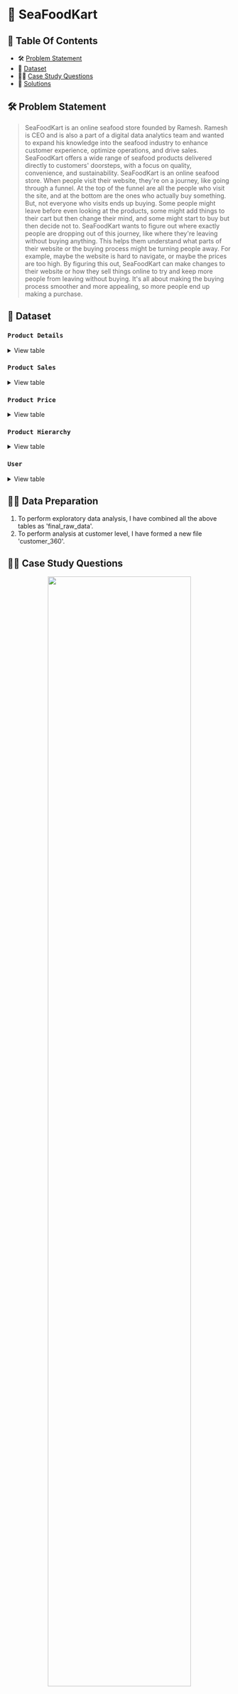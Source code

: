 # 🌲 SeaFoodKart 

## 📕 Table Of Contents
  - 🛠️ [Problem Statement](#problem-statement)
  - 📂 [Dataset](#dataset)
  - 🧙‍♂️ [Case Study Questions](#case-study-questions)
  -  🚀 [Solutions](#-solutions)

## 🛠️ Problem Statement

>SeaFoodKart is an online seafood store founded by Ramesh. Ramesh is CEO and is also a part of a digital data analytics team and wanted to expand his knowledge into the seafood industry to enhance customer experience, optimize operations, and drive sales. 
SeaFoodKart  offers a wide range of seafood products delivered directly to customers' doorsteps, with a focus on quality, convenience, and sustainability. 
SeaFoodKart is an online seafood store. When people visit their website, they're on a journey, like going through a funnel. At the top of the funnel are all the people who visit the site, and at the bottom are the ones who actually buy something. 
But, not everyone who visits ends up buying. Some people might leave before even looking at the products, some might add things to their cart but then change their mind, and some might start to buy but then decide not to. 
SeaFoodKart wants to figure out where exactly people are dropping out of this journey, like where they're leaving without buying anything. This helps them understand what parts of their website or the buying process might be turning people away. For example, maybe the website is hard to navigate, or maybe the prices are too high.
By figuring this out,  SeaFoodKart can make changes to their website or how they sell things online to try and keep more people from leaving without buying. It's all about making the buying process smoother and more appealing, so more people end up making a purchase.

## 📂 Dataset

### **```Product Details```**

<details>
<summary>
View table
</summary>

`TopoDesigns.Product_Details` includes all information about the entire range that Balanced Clothing sells in their store.

| "product_id" | "price" | "product_name"                     | "category_id" | "segment_id" | "style_id" | "category_name" | "segment_name" | "style_name"          |
|--------------|---------|------------------------------------|---------------|--------------|------------|-----------------|----------------|-----------------------|
| "c4a632"     | 13      | "Navy Oversized Jeans - Womens"    | 1             | 3            | 7          | "Womens"        | "Jeans"        | "Navy Oversized"      |
| "e83aa3"     | 32      | "Black Straight Jeans - Womens"    | 1             | 3            | 8          | "Womens"        | "Jeans"        | "Black Straight"      |
| "e31d39"     | 10      | "Cream Relaxed Jeans - Womens"     | 1             | 3            | 9          | "Womens"        | "Jeans"        | "Cream Relaxed"       |
| "d5e9a6"     | 23      | "Khaki Suit Jacket - Womens"       | 1             | 4            | 10         | "Womens"        | "Jacket"       | "Khaki Suit"          |
| "72f5d4"     | 19      | "Indigo Rain Jacket - Womens"      | 1             | 4            | 11         | "Womens"        | "Jacket"       | "Indigo Rain"         |
| "9ec847"     | 54      | "Grey Fashion Jacket - Womens"     | 1             | 4            | 12         | "Womens"        | "Jacket"       | "Grey Fashion"        |
| "5d267b"     | 40      | "White Tee Shirt - Mens"           | 2             | 5            | 13         | "Mens"          | "Shirt"        | "White Tee"           |
| "c8d436"     | 10      | "Teal Button Up Shirt - Mens"      | 2             | 5            | 14         | "Mens"          | "Shirt"        | "Teal Button Up"      |
| "2a2353"     | 57      | "Blue Polo Shirt - Mens"           | 2             | 5            | 15         | "Mens"          | "Shirt"        | "Blue Polo"           |
| "f084eb"     | 36      | "Navy Solid Socks - Mens"          | 2             | 6            | 16         | "Mens"          | "Socks"        | "Navy Solid"          |
| "b9a74d"     | 17      | "White Striped Socks - Mens"       | 2             | 6            | 17         | "Mens"          | "Socks"        | "White Striped"       |
| "2feb6b"     | 29      | "Pink Fluro Polkadot Socks - Mens" | 2             | 6            | 18         | "Mens"          | "Socks"        | "Pink Fluro Polkadot" |

</details>

### **```Product Sales```**

<details>
<summary>
View table
</summary>

`TopoDesigns.Product_Sales` contains product level information for all the transactions made for Balanced Tree including quantity, price, percentage discount, member status, a transaction ID and also the transaction timestamp.

Below is the display of the first 10 rows in this dataset:


| "prod_id" | "qty" | "price" | "discount" | "member" | "txn_id" | "start_txn_time          |
|-----------|-------|---------|------------|----------|----------|----------------------------|
| "c4a632"  | 4     | 13      | 17         | True     | "54f307" | "2021-02-13 01:59:43.296"  |
| "5d267b"  | 4     | 40      | 17         | True     | "54f307" | "2021-02-13 01:59:43.296"  |
| "b9a74d"  | 4     | 17      | 17         | True     | "54f307" | "2021-02-13 01:59:43.296"  |
| "2feb6b"  | 2     | 29      | 17         | True     | "54f307" | "2021-02-13 01:59:43.296"  |
| "c4a632"  | 5     | 13      | 21         | True     | "26cc98" | "2021-01-19 01:39:00.3456" |
| "e31d39"  | 2     | 10      | 21         | True     | "26cc98" | "2021-01-19 01:39:00.3456" |
| "72f5d4"  | 3     | 19      | 21         | True     | "26cc98" | "2021-01-19 01:39:00.3456" |
| "2a2353"  | 3     | 57      | 21         | True     | "26cc98" | "2021-01-19 01:39:00.3456" |
| "f084eb"  | 3     | 36      | 21         | True     | "26cc98" | "2021-01-19 01:39:00.3456" |
| "c4a632"  | 1     | 13      | 21         | False    | "ef648d" | "2021-01-27 02:18:17.1648" |

</details>

### **```Product Price```**

<details>
<summary>
View table
</summary>

`TopoDesigns.Product_Price`

product_id	price
c4a632	13
e83aa3	32
e31d39	10
d5e9a6	23
72f5d4	19
9ec847	54
5d267b	40
c8d436	10
2a2353	57
</details>

### **```Product Hierarchy```**

<details>
<summary>
View table
</summary>

`TopoDesigns.Product_Hierarchy`

Parent_id	Level_code	level_text	level_name
1	0	Womens	Category
2	0	Mens	Category
3	1	Jeans	Segment
4	1	Jacket	Segment
5	1	Shirt	Segment
6	1	Socks	Segment
7	2	Navy Oversized	Style
8	2	Black Straight	Style
9	2	Cream Relaxed	Style
</details>

### **```User```**

<details>
<summary>
View table
</summary>

`TopoDesigns.Users`

User_id	cookie_id	Gender	Location
1	c4ca42	F	South
2	c81e72	M	South
3	eccbc8	F	South
4	a87ff6	F	North
5	e4da3b	M	South
6	e4da3c	M	South
7	8f14e4	M	North
8	c9f0f8	M	North
9	45c48c	F	South
</details>

## 🧙‍♂️ Data Preparation
1. To perform exploratory data analysis, I have combined all the above tables as 'final_raw_data'.
2. To perform analysis at customer level, I have formed a new file 'customer_360'.

## 🧙‍♂️ Case Study Questions
<p align="center">
<img src="https://media3.giphy.com/media/JQXKbzdLTQJJKP176X/giphy.gif" width=80% height=80%>

### **A. High Level Sales Analysis**

1. What was the total quantity sold for all products?
2. What is the total generated revenue for all products before discounts?
3. What was the total discount amount for all products?


### **B. Transaction Analysis**

1. How many unique transactions were there?
2. What is the average unique products purchased in each transaction?
3. What are the 25th, 50th and 75th percentile values for the revenue per transaction?
4. What is the average discount value per transaction?
5. What is the percentage split of all transactions for members vs non-members?
6. What is the average revenue for member transactions and non-member transactions?

### **C. Product Analysis**

1. What are the top 3 products by total revenue before discount?
2. What is the total quantity, revenue and discount for each segment?
3. What is the top selling product for each segment?
4. What is the total quantity, revenue and discount for each category?
5. What is the top selling product for each category?
6. What is the percentage split of revenue by product for each segment?
7. What is the percentage split of revenue by segment for each category?
8. What is the percentage split of total revenue by category?
9. What is the total transaction “penetration” for each product?
10. What is the most common combination of at least 1 quantity of any 3 products in a 1 single transaction?
